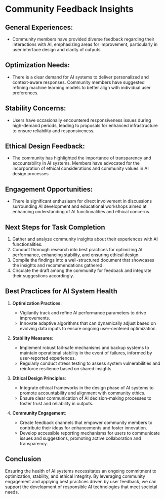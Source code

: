 

# Community Feedback Insights

## General Experiences:
- Community members have provided diverse feedback regarding their interactions with AI, emphasizing areas for improvement, particularly in user interface design and clarity of outputs.

## Optimization Needs:
- There is a clear demand for AI systems to deliver personalized and context-aware responses. Community members have suggested refining machine learning models to better align with individual user preferences.

## Stability Concerns:
- Users have occasionally encountered responsiveness issues during high-demand periods, leading to proposals for enhanced infrastructure to ensure reliability and responsiveness.

## Ethical Design Feedback:
- The community has highlighted the importance of transparency and accountability in AI systems. Members have advocated for the incorporation of ethical considerations and community values in AI design processes.

## Engagement Opportunities:
- There is significant enthusiasm for direct involvement in discussions surrounding AI development and educational workshops aimed at enhancing understanding of AI functionalities and ethical concerns.

## Next Steps for Task Completion
1. Gather and analyze community insights about their experiences with AI functionalities.
2. Conduct thorough research into best practices for optimizing AI performance, enhancing stability, and ensuring ethical design.
3. Compile the findings into a well-structured document that showcases the insights and recommendations gathered.
4. Circulate the draft among the community for feedback and integrate their suggestions accordingly.

## Best Practices for AI System Health
1. **Optimization Practices**:
   - Vigilantly track and refine AI performance parameters to drive improvements.
   - Innovate adaptive algorithms that can dynamically adjust based on evolving data inputs to ensure ongoing user-centered optimization.

2. **Stability Measures**:
   - Implement robust fail-safe mechanisms and backup systems to maintain operational stability in the event of failures, informed by user-reported experiences.
   - Regularly conduct stress testing to assess system vulnerabilities and reinforce resilience based on shared insights.

3. **Ethical Design Principles**:
   - Integrate ethical frameworks in the design phase of AI systems to promote accountability and alignment with community ethics.
   - Ensure clear communication of AI decision-making processes to foster trust and reliability in outputs.

4. **Community Engagement**:
   - Create feedback channels that empower community members to contribute their ideas for enhancements and foster innovation.
   - Develop accessible reporting mechanisms for users to communicate issues and suggestions, promoting active collaboration and transparency.

## Conclusion
Ensuring the health of AI systems necessitates an ongoing commitment to optimization, stability, and ethical integrity. By leveraging community engagement and applying best practices driven by user feedback, we can support the development of responsible AI technologies that meet societal needs.